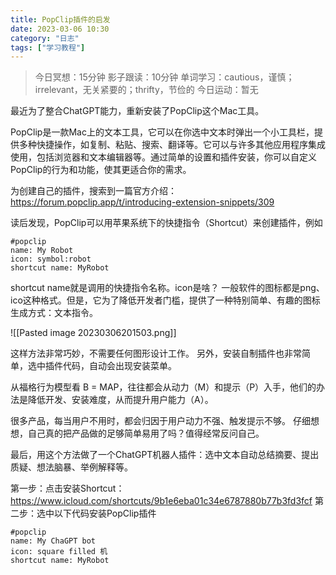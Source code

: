 ```yaml
---
title: PopClip插件的启发
date: 2023-03-06 10:30 
category: "日志"
tags: ["学习教程"]
---
```


> 今日冥想：15分钟
> 影子跟读：10分钟
> 单词学习：cautious，谨慎；irrelevant，无关紧要的；thrifty，节俭的
> 今日运动：暂无

最近为了整合ChatGPT能力，重新安装了PopClip这个Mac工具。

PopClip是一款Mac上的文本工具，它可以在你选中文本时弹出一个小工具栏，提供多种快捷操作，如复制、粘贴、搜索、翻译等。它可以与许多其他应用程序集成使用，包括浏览器和文本编辑器等。通过简单的设置和插件安装，你可以自定义PopClip的行为和功能，使其更适合你的需求。


为创建自己的插件，搜索到一篇官方介绍：
https://forum.popclip.app/t/introducing-extension-snippets/309

读后发现，PopClip可以用苹果系统下的快捷指令（Shortcut）来创建插件，例如

```
#popclip
name: My Robot
icon: symbol:robot
shortcut name: MyRobot
```

shortcut name就是调用的快捷指令名称。icon是啥？
一般软件的图标都是png、ico这种格式。但是，它为了降低开发者门槛，提供了一种特别简单、有趣的图标生成方式：文本指令。

![[Pasted image 20230306201503.png]]

这样方法非常巧妙，不需要任何图形设计工作。
另外，安装自制插件也非常简单，选中插件代码，自动会出现安装菜单。

从福格行为模型看  B = MAP，往往都会从动力（M）和提示（P）入手，他们的办法是降低开发、安装难度，从而提升用户能力（A）。

很多产品，每当用户不用时，都会归因于用户动力不强、触发提示不够。
仔细想想，自己真的把产品做的足够简单易用了吗？值得经常反问自己。


最后，用这个方法做了一个ChatGPT机器人插件：选中文本自动总结摘要、提出质疑、想法脑暴、举例解释等。

第一步：点击安装Shortcut：https://www.icloud.com/shortcuts/9b1e6eba01c34e6787880b77b3fd3fcf
第二步：选中以下代码安装PopClip插件

```
#popclip
name: My ChaGPT bot
icon: square filled 机
shortcut name: MyRobot
```




